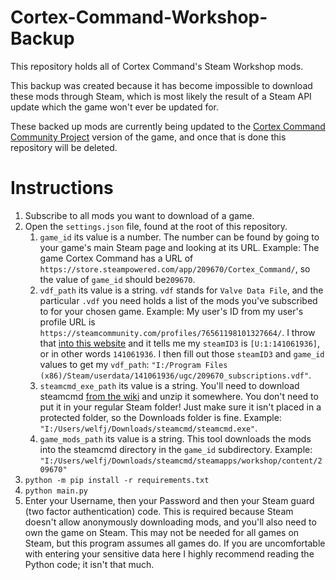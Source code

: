 # Cortex-Command-Workshop-Backup

This repository holds all of Cortex Command's Steam Workshop mods.

This backup was created because it has become impossible to download these mods through Steam, which is most likely the result of a Steam API update which the game won't ever be updated for.

These backed up mods are currently being updated to the [Cortex Command Community Project](https://cortex-command-community.github.io/) version of the game, and once that is done this repository will be deleted.

# Instructions
1. Subscribe to all mods you want to download of a game.
2. Open the `settings.json` file, found at the root of this repository.
	1. `game_id` its value is a number. The number can be found by going to your game's main Steam page and looking at its URL. Example: The game Cortex Command has a URL of `https://store.steampowered.com/app/209670/Cortex_Command/`, so the value of `game_id` should be`209670`.
	2. `vdf_path` its value is a string. `vdf` stands for `Valve Data File`, and the particular `.vdf` you need holds a list of the mods you've subscribed to for your chosen game. Example: My user's ID from my user's profile URL is `https://steamcommunity.com/profiles/76561198101327664/`. I throw that [into this website](https://steamid.io/lookup/) and it tells me my `steamID3` is `[U:1:141061936]`, or in other words `141061936`. I then fill out those `steamID3` and `game_id` values to get my `vdf_path`: `"I:/Program Files (x86)/Steam/userdata/141061936/ugc/209670_subscriptions.vdf"`.
	3. `steamcmd_exe_path` its value is a string. You'll need to download steamcmd [from the wiki](https://developer.valvesoftware.com/wiki/SteamCMD#Downloading_SteamCMD) and unzip it somewhere. You don't need to put it in your regular Steam folder! Just make sure it isn't placed in a protected folder, so the Downloads folder is fine. Example: `"I:/Users/welfj/Downloads/steamcmd/steamcmd.exe"`.
	4. `game_mods_path` its value is a string. This tool downloads the mods into the steamcmd directory in the `game_id` subdirectory. Example: `"I:/Users/welfj/Downloads/steamcmd/steamapps/workshop/content/209670"`
3. `python -m pip install -r requirements.txt`
4. `python main.py`
5. Enter your Username, then your Password and then your Steam guard (two factor authentication) code. This is required because Steam doesn't allow anonymously downloading mods, and you'll also need to own the game on Steam. This may not be needed for all games on Steam, but this program assumes all games do. If you are uncomfortable with entering your sensitive data here I highly recommend reading the Python code; it isn't that much.
